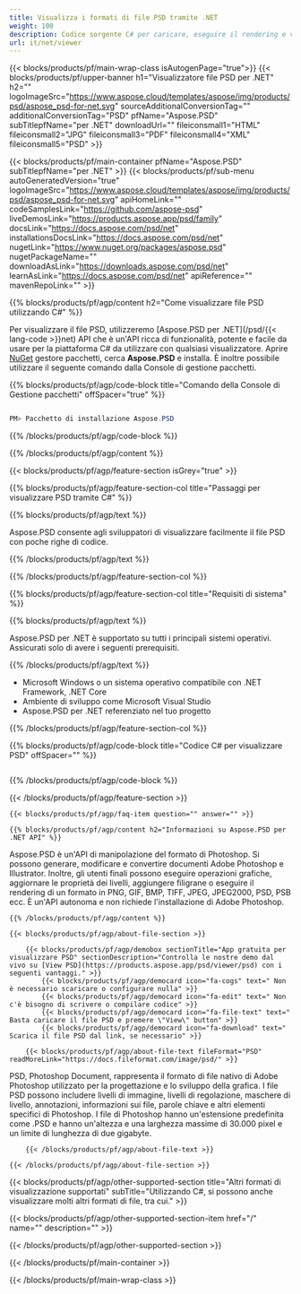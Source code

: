 ```yaml
---
title: Visualizza i formati di file PSD tramite .NET
weight: 100
description: Codice sorgente C# per caricare, eseguire il rendering e visualizzare documenti PSD su .NET Framework, .NET Core.
url: it/net/viewer
---
```


{{< blocks/products/pf/main-wrap-class isAutogenPage="true">}}
{{< blocks/products/pf/upper-banner h1="Visualizzatore file PSD per .NET" h2="" logoImageSrc="https://www.aspose.cloud/templates/aspose/img/products/psd/aspose_psd-for-net.svg" sourceAdditionalConversionTag="" additionalConversionTag="PSD" pfName="Aspose.PSD" subTitlepfName="per .NET" downloadUrl="" fileiconsmall1="HTML" fileiconsmall2="JPG" fileiconsmall3="PDF" fileiconsmall4="XML" fileiconsmall5="PSD" >}}

{{< blocks/products/pf/main-container pfName="Aspose.PSD" subTitlepfName="per .NET" >}}
{{< blocks/products/pf/sub-menu autoGeneratedVersion="true" logoImageSrc="https://www.aspose.cloud/templates/aspose/img/products/psd/aspose_psd-for-net.svg" apiHomeLink="" codeSamplesLink="https://github.com/aspose-psd" liveDemosLink="https://products.aspose.app/psd/family" docsLink="https://docs.aspose.com/psd/net" installationsDocsLink="https://docs.aspose.com/psd/net" nugetLink="https://www.nuget.org/packages/aspose.psd" nugetPackageName="" downloadAsLink="https://downloads.aspose.com/psd/net" learnAsLink="https://docs.aspose.com/psd/net" apiReference="" mavenRepoLink="" >}}

{{% blocks/products/pf/agp/content h2="Come visualizzare file PSD utilizzando C#" %}}

 Per visualizzare il file PSD, utilizzeremo
 [Aspose.PSD per .NET](/psd/{{< lang-code >}}net)
 API che è un'API ricca di funzionalità, potente e facile da usare per la piattaforma C# da utilizzare con qualsiasi visualizzatore. Aprire
 [NuGet](https://www.nuget.org/packages/aspose.psd)
 gestore pacchetti, cerca
 **Aspose.PSD**
 e installa. È inoltre possibile utilizzare il seguente comando dalla Console di gestione pacchetti.

{{% blocks/products/pf/agp/code-block title="Comando della Console di Gestione pacchetti" offSpacer="true" %}}

```cs

PM> Pacchetto di installazione Aspose.PSD

```

{{% /blocks/products/pf/agp/code-block %}}

{{% /blocks/products/pf/agp/content %}}

{{< blocks/products/pf/agp/feature-section isGrey="true" >}}

{{% blocks/products/pf/agp/feature-section-col title="Passaggi per visualizzare PSD tramite C#" %}}

{{% blocks/products/pf/agp/text %}}

 Aspose.PSD consente agli sviluppatori di visualizzare facilmente il file PSD con poche righe di codice.

{{% /blocks/products/pf/agp/text %}}

{{% /blocks/products/pf/agp/feature-section-col %}}

{{% blocks/products/pf/agp/feature-section-col title="Requisiti di sistema" %}}

{{% blocks/products/pf/agp/text %}}

 Aspose.PSD per .NET è supportato su tutti i principali sistemi operativi. Assicurati solo di avere i seguenti prerequisiti.

{{% /blocks/products/pf/agp/text %}}

- Microsoft Windows o un sistema operativo compatibile con .NET Framework, .NET Core
- Ambiente di sviluppo come Microsoft Visual Studio
- Aspose.PSD per .NET referenziato nel tuo progetto

{{% /blocks/products/pf/agp/feature-section-col %}}

{{% blocks/products/pf/agp/code-block title="Codice C# per visualizzare PSD" offSpacer="" %}}

```cs

```

{{% /blocks/products/pf/agp/code-block %}}

{{< /blocks/products/pf/agp/feature-section >}}

    {{< blocks/products/pf/agp/faq-item question="" answer="" >}}
 

<!-- aboutfile Starts -->

    {{% blocks/products/pf/agp/content h2="Informazioni su Aspose.PSD per .NET API" %}}

 Aspose.PSD è un'API di manipolazione del formato di Photoshop. Si possono generare, modificare e convertire documenti Adobe Photoshop e Illustrator. Inoltre, gli utenti finali possono eseguire operazioni grafiche, aggiornare le proprietà dei livelli, aggiungere filigrane o eseguire il rendering di un formato in PNG, GIF, BMP, TIFF, JPEG, JPEG2000, PSD, PSB ecc. È un'API autonoma e non richiede l'installazione di Adobe Photoshop.



    {{% /blocks/products/pf/agp/content %}}

    {{< blocks/products/pf/agp/about-file-section >}}

        {{< blocks/products/pf/agp/demobox sectionTitle="App gratuita per visualizzare PSD" sectionDescription="Controlla le nostre demo dal vivo su [View PSD](https://products.aspose.app/psd/viewer/psd) con i seguenti vantaggi." >}}
            {{< blocks/products/pf/agp/democard icon="fa-cogs" text=" Non è necessario scaricare o configurare nulla" >}}
            {{< blocks/products/pf/agp/democard icon="fa-edit" text=" Non c'è bisogno di scrivere o compilare codice" >}}
            {{< blocks/products/pf/agp/democard icon="fa-file-text" text=" Basta caricare il file PSD e premere \"View\" button" >}}
            {{< blocks/products/pf/agp/democard icon="fa-download" text=" Scarica il file PSD dal link, se necessario" >}}

        {{< blocks/products/pf/agp/about-file-text fileFormat="PSD" readMoreLink="https://docs.fileformat.com/image/psd/" >}}
PSD, Photoshop Document, rappresenta il formato di file nativo di Adobe Photoshop utilizzato per la progettazione e lo sviluppo della grafica. I file PSD possono includere livelli di immagine, livelli di regolazione, maschere di livello, annotazioni, informazioni sui file, parole chiave e altri elementi specifici di Photoshop. I file di Photoshop hanno un'estensione predefinita come .PSD e hanno un'altezza e una larghezza massime di 30.000 pixel e un limite di lunghezza di due gigabyte.

        {{< /blocks/products/pf/agp/about-file-text >}}

    {{< /blocks/products/pf/agp/about-file-section >}}

<!-- aboutfile Ends -->

{{< blocks/products/pf/agp/other-supported-section title="Altri formati di visualizzazione supportati" subTitle="Utilizzando C#, si possono anche visualizzare molti altri formati di file, tra cui." >}}

{{< blocks/products/pf/agp/other-supported-section-item href="/" name="" description="" >}}

{{< /blocks/products/pf/agp/other-supported-section >}}

{{< /blocks/products/pf/main-container >}}
    
{{< /blocks/products/pf/main-wrap-class >}}
